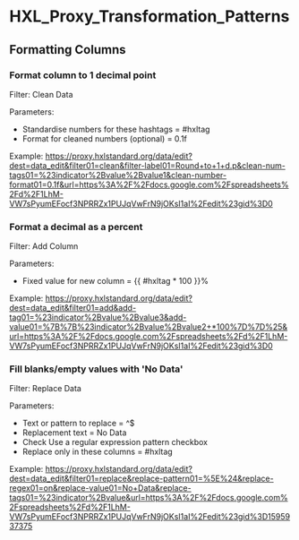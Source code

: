 # HXL_Proxy_Transformation_Patterns


## Formatting Columns


### Format column to 1 decimal point

Filter: Clean Data

Parameters:
- Standardise numbers for these hashtags = #hxltag
- Format for cleaned numbers (optional) = 0.1f

Example: https://proxy.hxlstandard.org/data/edit?dest=data_edit&filter01=clean&filter-label01=Round+to+1+d.p&clean-num-tags01=%23indicator%2Bvalue%2Bvalue1&clean-number-format01=0.1f&url=https%3A%2F%2Fdocs.google.com%2Fspreadsheets%2Fd%2F1LhM-VW7sPyumEFocf3NPRRZx1PUJqVwFrN9jOKsI1aI%2Fedit%23gid%3D0


### Format a decimal as a percent

Filter: Add Column

Parameters:
- Fixed value for new column = {{ #hxltag * 100 }}%

Example: https://proxy.hxlstandard.org/data/edit?dest=data_edit&filter01=add&add-tag01=%23indicator%2Bvalue%2Bvalue3&add-value01=%7B%7B%23indicator%2Bvalue%2Bvalue2+*100%7D%7D%25&url=https%3A%2F%2Fdocs.google.com%2Fspreadsheets%2Fd%2F1LhM-VW7sPyumEFocf3NPRRZx1PUJqVwFrN9jOKsI1aI%2Fedit%23gid%3D0

### Fill blanks/empty values with 'No Data'

Filter: Replace Data

Parameters:
- Text or pattern to replace = ^$
- Replacement text = No Data
- Check Use a regular expression pattern checkbox
- Replace only in these columns = #hxltag


Example: https://proxy.hxlstandard.org/data/edit?dest=data_edit&filter01=replace&replace-pattern01=%5E%24&replace-regex01=on&replace-value01=No+Data&replace-tags01=%23indicator%2Bvalue&url=https%3A%2F%2Fdocs.google.com%2Fspreadsheets%2Fd%2F1LhM-VW7sPyumEFocf3NPRRZx1PUJqVwFrN9jOKsI1aI%2Fedit%23gid%3D1595937375
